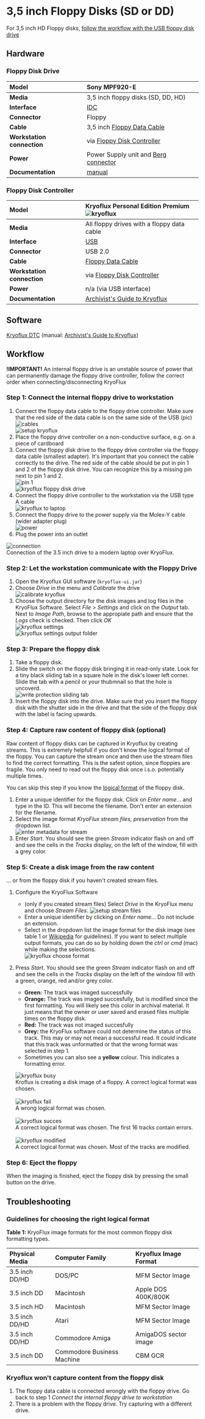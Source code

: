 # 3,5 inch Floppy Disks (SD or DD)

For 3,5 inch HD Floppy disks, [follow the workflow with the USB floppy disk drive](3-5-inch-HD.md)

## Hardware

### Floppy Disk Drive

| **Model** | Sony MPF920-E |
|:--|:--|
| **Media** | 3,5 inch floppy disks (SD, DD, HD)|
| **Interface** | [IDC](https://www.wikidata.org/wiki/Q374830) |
| **Connector** | Floppy |
| **Cable** | 3,5 inch [Floppy Data Cable](https://www.computerhope.com/jargon/f/flopcabl.htm) |
| **Workstation connection** | via [Floppy Disk Controller](https://www.wikidata.org/wiki/Q741867) |
| **Power** | Power Supply unit and [Berg connector](https://www.wikidata.org/wiki/Q16951277) |
| **Documentation** | [manual](http://www.vintagecomputer.net/fjkraan/comp/divcomp/doc/YE_Data_YD-380_5.25inchHHHDFloppy.pdf)|

### Floppy Disk Controller

| **Model** | Kryoflux Personal Edition Premium<br>![kryoflux](images/kryoflux/Kryoflux_board_clean.JPG) |
|:--|:--|
| **Media** | All floppy drives with a floppy data cable |
| **Interface** | [USB](https://www.wikidata.org/wiki/Q42378) |
| **Connector** | USB 2.0 |
| **Cable** | [Floppy Data Cable](https://www.computerhope.com/jargon/f/flopcabl.htm) |
| **Workstation connection** | via [Floppy Disk Controller](https://www.wikidata.org/wiki/Q741867) |
| **Power** | n/a (via USB interface) |
| **Documentation** | [Archivist's Guide to Kryoflux](https://github.com/archivistsguidetokryoflux/archivists-guide-to-kryoflux) |

## Software

[Kryoflux DTC](https://www.kryoflux.com/?page=download) (manual: [Archivist's Guide to Kryoflux](https://github.com/archivistsguidetokryoflux/archivists-guide-to-kryoflux))

## Workflow

**!IMPORTANT!** An internal floppy drive is an unstable source of power that can permanently damage the floppy drive controller, follow the correct order when connecting/disconnecting KryoFlux

### Step 1: Connect the internal floppy drive to workstation

1. Connect the floppy data cable to the floppy drive controller. Make sure that the red side of the data cable is on the same side of the USB (pic)<br>
   ![cables](images/floppy/floppy_power_data_cable.png)<br>
   ![setup kryoflux](images/kryoflux/kryoflux_board.JPG)
2. Place the floppy drive controller on a non-conductive surface, e.g. on a piece of cardboard
3. Connect the floppy disk drive to the floppy drive controller via the floppy data cable (smallest adapter). It's important that you connect the cable correctly to the drive. The red side of the cable should be put in pin 1 and 2 of the floppy disk drive. You can recognize this by a missing pin next to pin 1 and 2.<br>
   ![pin 1](images/floppy/floppy_pin1.jpg)<br>
   ![kryoflux floppy disk drive](images/kryoflux/kryoflux_FDD_3_5.JPG)
4. Connect the floppy drive controller to the workstation via the USB type A cable<br>
   ![kryoflux to laptop](images/kryoflux/kryoflux_laptop.JPG)
5. Connect the floppy drive to the power supply via the Molex-Y cable (wider adapter plug)<br>
   ![power](images/floppy/3_5_aansluiting.JPG)
6. Plug the power into an outlet

![connection](images/floppy/opstelling_3_5_1.JPG)<br>
Connection of the 3.5 inch drive to a modern laptop over KryoFlux.

### Step 2: Let the workstation communicate with the Floppy Drive

1. Open the Kryoflux GUI software (`kryoflux-ui.jar`)
2. Choose _Drive_ in the menu and _Calibrate_ the drive<br>
   ![calibrate kryoflux](images/kryoflux/kryoflux_calibrate.png)
3. Choose the output directory for the disk images and log files in the KryoFlux Software. Select _File_ > _Settings_ and click on the _Output_ tab. Next to _Image Path_, browse to the appropiate path and ensure that the _Logs_ check is checked. Then click _OK_<br>
   ![kryoflux settings](images/kryoflux/kryoflux_settings.png)<br>
   ![kryoflux settings output folder](images/kryoflux/kroyflux_settings_output.png)

### Step 3: Prepare the floppy disk

1. Take a floppy disk.
2. Slide the switch on the floppy disk bringing it in read-only state. Look for a tiny black sliding tab in a square hole in the disk's lower left corner. Slide the tab with a pencil or your thubmnail so that the hole is uncoverd.<br>
   ![write protection sliding tab](images/floppy/floppy_anatomy.jpg)
3. Insert the floppy disk into the drive. Make sure that you insert the floppy disk with the shutter side in the drive and that the side of the floppy disk with the label is facing upwards.

### Step 4: Capture raw content of floppy disk (optional)

Raw content of floppy disks can be captured in Kryoflux by creating streams. This is extremely helpfull if you don't know the logical format of the floppy. You can capture the stream once and then use the stream files to find the correct formatting. This is the safest option, since floppies are fragile. You only need to read out the floppy disk once i.s.o. potentially multiple times.

You can skip this step if you know the [logical format](https://github.com/archivistsguidetokryoflux/archivists-guide-to-kryoflux/blob/master/2%20PART%20TWO%20In-Depth/Disk-Image-Formats.md) of the floppy disk.

1. Enter a unique identifier for the floppy disk. Click on _Enter name..._ and type in the ID. This will become the filename. Don't enter an extension for the filename.
2. Select the image format _KryoFlux stream files, preservation_ from the dropdown list.<br>
   ![enter metadata for stream](images/kryoflux/kryoflux_setup_capture.png)
3. Enter _Start_. You should see the green _Stream_ indicator flash on and off and see the cells in the _Tracks_ display, on the left of the window, fill with a grey color.

### Step 5: Create a disk image from the raw content

... or from the floppy disk if you haven't created stream files.

1. Configure the KryoFlux Software
   - (only if you created stream files) Select _Drive_ in the KryoFlux menu and choose _Stream Files_.
     ![setup stream files](images/kryoflux/kryoflux_settings_stream.png)
   - Enter a unique identifier by clicking on _Enter name..._ Do not include an extension.
   - Select in the dropdown list the image format for the disk image (see table 1 or [Wikipedia](https://en.wikipedia.org/wiki/List_of_floppy_disk_formats#Logical_formats) for guidelines). If you want to select multiple output formats, you can do so by holding down the _ctrl_ or _cmd_ (mac) while making the selections.<br>
     ![kryoflux choose format](images/kryoflux/kryoflux_choose_format.png)
2. Press _Start_. You should see the green _Stream_ indicator flash on and off and see the cells in the _Tracks_ display on the left of the window fill with a green, orange, red and/or grey color.
   - **Green:** The track was imaged successfully
   - **Orange:** The track was imaged succesfully, but is modified since the first formatting. You will likely see this color in archival material. It just means that the owner or user saved and erased files multiple times on the floppy disk.
   - **Red:** The track was not imaged succesfully
   - **Grey:** the KryoFlux software could not determine the status of this track. This may or may not mean a successful read. It could indicate that this track was unformatted or that the wrong format was selected in step 1.
   - Sometimes you can also see a **yellow** colour. This indicates a formatting error.

  
   ![kryoflux busy](images/kryoflux/kryoflux_busy.png)<br>Kroflux is creating a disk image of a floppy. A correct logical format was chosen.<br><br>
   ![kryoflux fail](images/kryoflux/kryoflux_geen_success.png)<br>A wrong logical format was chosen.<br><br>
   ![kryoflux succes](images/kryoflux/kryoflux_success.png)<br>A correct logical format was chosen. The first 16 tracks contain errors.<br><br>
   ![kryoflux modified](images/kryoflux/kryoflux_modified.png)<br>A correct logical format was chosen. Most of the tracks are modified.

### Step 6: Eject the floppy

When the imaging is finished, eject the floppy disk by pressing the small button on the drive.

## Troubleshooting

### Guidelines for choosing the right logical format

**Table 1:** KryoFlux image formats for the most common floppy disk formatting types.

| Physical Media | Computer Family | Kryoflux Image Format |
| :------------- | :-------------- | :-------------------- |
| 3.5 inch DD/HD | DOS/PC          | MFM Sector Image      |
| 3.5 inch DD    | Macintosh       | Apple DOS 400K/800K   |
| 3.5 inch HD    | Macintosh       | MFM Sector Image      |
| 3.5 inch DD/HD | Atari           | MFM Sector Image      |
| 3.5 inch DD/HD | Commodore Amiga | AmigaDOS sector image |
| 3.5 inch DD    | Commodore Business Machine | CBM GCR    |

### Kryoflux won't capture content from the floppy disk

1. The floppy data cable is connected wrongly with the floppy drive. Go back to step 1 _Connect the internal floppy drive to workstation_
2. There is a problem with the floppy drive. Try capturing with a different drive.